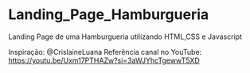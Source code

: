 # Landing_Page_Hamburgueria
Landing Page de uma Hamburgueria utilizando HTML,CSS e Javascript

Inspiração: @CrislaineLuana
Referência canal no YouTube: https://youtu.be/Uxm17PTHAZw?si=3aWJYhcTgewwT5XD